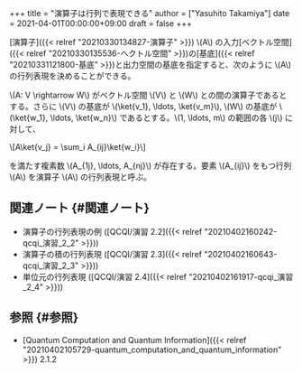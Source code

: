+++
title = "演算子は行列で表現できる"
author = ["Yasuhito Takamiya"]
date = 2021-04-01T00:00:00+09:00
draft = false
+++

[演算子]({{< relref "20210330134827-演算子" >}}) \\(A\\) の入力[ベクトル空間]({{< relref "20210330135536-ヘクトル空間" >}})の[基底]({{< relref "20210331121800-基底" >}})と出力空間の基底を指定すると、次のように \\(A\\) の行列表現を決めることができる。

\\(A: V \rightarrow W\\) がベクトル空間 \\(V\\) と \\(W\\) との間の演算子であるとする。さらに \\(V\\) の基底が \\(\ket{v\_1}, \ldots, \ket{v\_m}\\), \\(W\\) の基底が \\(\ket{w\_1}, \ldots, \ket{w\_n}\\) であるとする。\\(1, \ldots, m\\) の範囲の各 \\(j\\) に対して、

\\[A\ket{v\_j} = \sum\_i A\_{ij}\ket{w\_i}\\]

を満たす複素数 \\(A\_{1j}, \ldots, A\_{nj}\\) が存在する。要素 \\(A\_{ij}\\) をもつ行列 \\(A\\) を演算子 \\(A\\) の行列表現と呼ぶ。


## 関連ノート {#関連ノート}

-   演算子の行列表現の例 ([QCQI/演習 2.2]({{< relref "20210402160242-qcqi_演習_2_2" >}}))
-   演算子の積の行列表現 ([QCQI/演習 2.3]({{< relref "20210402160643-qcqi_演習_2_3" >}}))
-   単位元の行列表現 ([QCQI/演習 2.4]({{< relref "20210402161917-qcqi_演習_2_4" >}}))


## 参照 {#参照}

-   [Quantum Computation and Quantum Information]({{< relref "20210402105729-quantum_computation_and_quantum_information" >}}) 2.1.2

